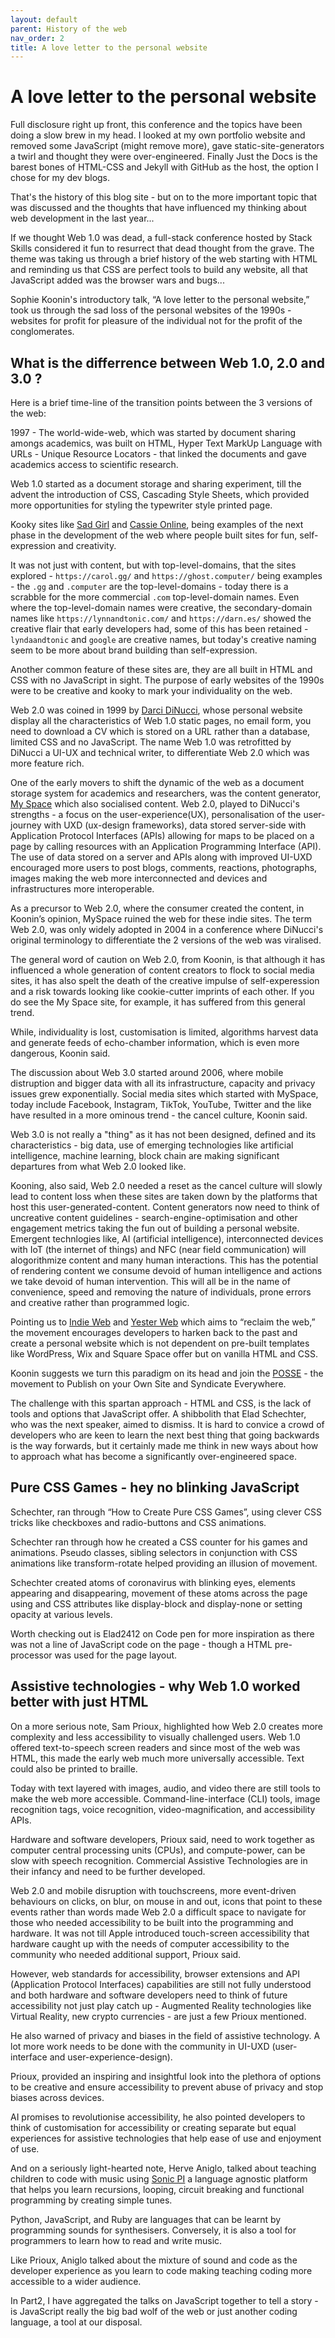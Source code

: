 ```yaml
---
layout: default
parent: History of the web
nav_order: 2
title: A love letter to the personal website
---
```



# A love letter to the personal website

Full disclosure right up front, this conference and the topics have been doing a slow brew in my head. I looked at my own portfolio website and removed some JavaScript (might remove more), gave static-site-generators a twirl and thought they were over-engineered. Finally Just the Docs is the barest bones of HTML-CSS and Jekyll with GitHub as the host, the option I chose for my dev blogs.

That's the history of this blog site - but on to the more important topic that was discussed and the thoughts that have influenced my thinking about web development in the last year...

If we thought Web 1.0 was dead, a full-stack conference hosted by Stack Skills considered it fun to resurrect that dead thought from the grave. The theme was taking us through a brief history of the web starting with HTML and reminding us that CSS are perfect tools to build any website, all that JavaScript added was the browser wars and bugs...

Sophie Koonin's introductory talk, “A love letter to the personal website,” took us through the sad loss of the personal websites of the 1990s - websites for profit for pleasure of the individual not for the profit of the conglomerates.

## What is the differrence between Web 1.0, 2.0 and 3.0 ?

Here is a brief time-line of the transition points between the 3 versions of the web:

1997 - The world-wide-web, which was started by document sharing amongs academics, was built on HTML, Hyper Text MarkUp Language with URLs - Unique Resource Locators - that linked the documents and gave academics access to scientific research.

Web 1.0 started as a document storage and sharing experiment, till the advent the introduction of CSS, Cascading Style Sheets, which provided more opportunities for styling the typewriter style printed page.

Kooky sites like [Sad Girl](https://sadgrl.online/) and [Cassie Online](https://www.cassieonline.co.uk/), being examples of the next phase in the development of the web where people built sites for fun, self-expression and creativity.

It was not just with content, but with top-level-domains, that the sites explored - `https://carol.gg/` and `https://ghost.computer/`  being examples - the `.gg` and `.computer` are the top-level-domains - today there is a scrabble for the more commercial `.com` top-level-domain names. Even where the top-level-domain names were creative, the secondary-domain names like
`https://lynnandtonic.com/` and `https://darn.es/` showed the creative flair that early developers had, some of this has been retained - `lyndaandtonic` and `google` are creative names, but today's creative naming seem to be more about brand building than self-expression.

Another common feature of these sites are, they are all built in HTML and CSS with no JavaScript in sight. The purpose of early websites of the 1990s were to be creative and kooky to mark your individuality on the web.  

Web 2.0 was coined in 1999 by [Darci DiNucci](http://darcyd.com/), whose personal website display all the characteristics of Web 1.0 static pages, no email form, you need to download a CV which is stored on a URL rather than a database, limited CSS and no JavaScript. The name Web 1.0 was retrofitted by DiNucci a UI-UX and technical writer, to differentiate Web 2.0 which was more feature rich.

One of the early movers to shift the dynamic of the web as a document storage system for academics and researchers, was the content generator, [My Space](https://myspace.com/) which also socialised content. Web 2.0, played to DiNucci's strengths - a focus on the user-experience(UX), personalisation of the user-journey with UXD (ux-design frameworks), data stored server-side with Application Protocol Interfaces (APIs) allowing for maps to be placed on a page by calling resources with an Application Programming Interface (API). The use of data stored on a server and APIs along with improved UI-UXD encouraged more users to post blogs, comments, reactions, photographs, images making the web more interconnected and devices and infrastructures more interoperable.

As a precursor to Web 2.0, where the consumer created the content, in Koonin’s opinion, MySpace ruined the web for these indie sites. The term Web 2.0, was only widely adopted in 2004 in a conference where DiNucci's original terminology to differentiate the 2 versions of the web was viralised.

The general word of caution on Web 2.0, from Koonin, is that although it has influenced a whole generation of content creators to flock to social media sites, it has also spelt the death of the creative impulse of self-experession and a risk towards looking like cookie-cutter imprints of each other. If you do see the My Space site, for example, it has suffered from this general trend.

While, individuality is lost, customisation is limited, algorithms harvest data and generate feeds of echo-chamber information, which is even more dangerous, Koonin said.

The discussion about Web 3.0 started around 2006, where mobile distruption and bigger data with all its infrastructure, capacity and privacy issues grew exponentially. Social media sites which started with MySpace, today include Facebook, Instagram, TikTok, YouTube, Twitter and the like have resulted in a more ominous trend - the cancel culture, Koonin said. 

Web 3.0 is not really a "thing" as it has not been designed, defined and its characteristics - big data, use of emerging technologies like artificial intelligence, machine learning, block chain are making significant departures from what Web 2.0 looked like.

Kooning, also said, Web 2.0 needed a reset as the cancel culture will slowly lead to content loss when these sites are taken down by the platforms that host this user-generated-content. Content generators now need to think of uncreative content guidelines - search-engine-optimisation and other engagement metrics taking the fun out of building a personal website. Emergent technlogies like, AI (artificial intelligence), interconnected devices with IoT (the internet of things) and NFC (near field communication) will alogorithmize content and many human interactions. This has the potential of rendering content we consume devoid of human intelligence and actions we take devoid of human intervention. This will all be in the name of convenience, speed and removing the nature of individuals, prone errors and creative rather than programmed logic.

Pointing us to [Indie Web](https://indieweb.org/) and [Yester Web](https://yesterweb.org/) which aims to “reclaim the web,” the movement encourages developers to harken back to the past and create a personal website which is not dependent on pre-built templates like WordPress, Wix and Square Space offer but on vanilla HTML and CSS.

Koonin suggests we turn this paradigm on its head and join the [POSSE](https://indieweb.org/POSSE) - the movement to Publish on your Own Site and Syndicate Everywhere.

The challenge with this spartan approach - HTML and CSS, is the lack of tools and options that JavaScript offer. A shibbolith that Elad Schechter, who was the next speaker, aimed to dismiss. It is hard to convice a crowd of developers who are keen to learn the next best thing that going backwards is the way forwards, but it certainly made me think in new ways about how to approach what has become a significantly over-engineered space.

## Pure CSS Games - hey no blinking JavaScript

Schechter, ran through “How to Create Pure CSS Games”, using clever CSS tricks like checkboxes and radio-buttons and CSS animations.

Schechter ran through how he created a CSS counter for his games and animations. Pseudo classes, sibling selectors in conjunction with CSS animations like transform-rotate helped providing an illusion of movement.  

Schechter created atoms of coronavirus with blinking eyes, elements appearing and disappearing, movement of these atoms across the page using and CSS attributes like display-block and display-none or setting opacity at various levels. 

Worth checking out is Elad2412 on Code pen for more inspiration as there was not a line of JavaScript code on the page - though a HTML pre-processor was used for the page layout.

## Assistive technologies - why Web 1.0 worked better with just HTML

On a more serious note, Sam Prioux, highlighted how Web 2.0 creates more complexity and less accessibility to visually challenged users. Web 1.0 offered text-to-speech screen readers and since most of the web was HTML, this made the early web much more universally accessible. Text could also be printed to braille.

Today with text layered with images, audio, and video there are still tools to make the web more accessible. Command-line-interface (CLI) tools, image recognition tags, voice recognition, video-magnification, and accessibility APIs.

Hardware and software developers, Prioux said, need to work together as computer central processing units (CPUs), and compute-power, can be slow with speech recognition. Commercial Assistive Technologies are in their infancy and need to be further developed.

Web 2.0 and mobile disruption with touchscreens, more event-driven behaviours on clicks, on blur, on mouse in and out, icons that point to these events rather than words made Web 2.0 a difficult space to navigate for those who needed accessibility to be built into the programming and hardware. It was not till Apple introduced touch-screen accessibility that hardware caught up with the needs of computer accessibility to the community who needed additional support, Prioux said.

However, web standards for accessibility, browser extensions and API (Application Protocol Interfaces) capabilities are still not fully understood and both hardware and software developers need to think of future accessibility not just play catch up - Augmented Reality technologies like Virtual Reality, new crypto currencies - are just a few Prioux mentioned.

He also warned of privacy and biases in the field of assistive technology. A lot more work needs to be done with the community in UI-UXD (user-interface and user-experience-design).

Prioux, provided an inspiring and insightful look into the plethora of options to be creative and ensure accessibility to prevent abuse of privacy and stop biases across devices.

AI promises to revolutionise accessibility, he also pointed developers to think of customisation for accessibility or creating separate but equal experiences for assistive technologies that help ease of use and enjoyment of use.  

And on a seriously light-hearted note, Herve Aniglo, talked about teaching children to code with music using [Sonic PI](https://sonic-pi.net/) a language agnostic platform that helps you learn recursions, looping, circuit breaking and functional programming by creating simple tunes.  

Python, JavaScript, and Ruby are languages that can be learnt by programming sounds for synthesisers. Conversely, it is also a tool for programmers to learn how to read and write music.

Like Prioux, Aniglo talked about the mixture of sound and code as the developer experience as you learn to code making teaching coding more accessible to a wider audience.

In Part2, I have aggregated the talks on JavaScript together to tell a story - is JavaScript really the big bad wolf of the web or just another coding language, a tool at our disposal.
